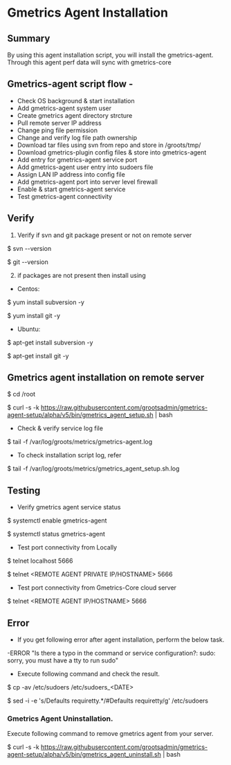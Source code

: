 # Gmetrics Agent Installation

## Summary
By using this agent installation script, you will install the gmetrics-agent. Through this agent perf data will sync with gmetrics-core

## Gmetrics-agent script flow - 
- Check OS background & start installation
- Add gmetrics-agent system user
- Create gmetrics agent directory strcture
- Pull remote server IP address
- Change ping file permission
- Change and verify log file path ownership
- Download tar files using svn from repo and store in /groots/tmp/
- Download gmetrics-plugin config files & store into gmetrics-agent 
- Add entry for gmetrics-agent service port 
- Add gmetrics-agent user entry into sudoers file
- Assign LAN IP address into config file
- Add gmetrics-agent port into server level firewall
- Enable & start gmetrics-agent service
- Test gmetrics-agent connectivity

## Verify

1. Verify if svn and git package present or not on remote server

$ svn --version 

$ git --version 

2. if packages are not present then install using 

- Centos:

$ yum install subversion -y  

$ yum install git -y 

- Ubuntu:

$ apt-get install subversion -y 

$ apt-get install git -y 

## Gmetrics agent installation on remote server

$ cd /root

$ curl -s -k https://raw.githubusercontent.com/grootsadmin/gmetrics-agent-setup/alpha/v5/bin/gmetrics_agent_setup.sh | bash

- Check & verify service log file

$ tail -f /var/log/groots/metrics/gmetrics-agent.log

- To check installation script log, refer

$ tail -f /var/log/groots/metrics/gmetrics_agent_setup.sh.log

## Testing

- Verify gmetrics agent service status

$ systemctl enable gmetrics-agent

$ systemctl status gmetrics-agent

- Test port connectivity from Locally

$ telnet localhost 5666

$ telnet <REMOTE AGENT PRIVATE IP/HOSTNAME> 5666

- Test port connectivity from Gmetrics-Core cloud server

$ telnet <REMOTE AGENT IP/HOSTNAME> 5666

## Error
- If you get following error after agent installation, perform the below task.

-ERROR 
"Is there a typo in the command or service configuration?: sudo: sorry, you must have a tty to run sudo"

- Execute following command and check the result.

$ cp -av /etc/sudoers /etc/sudoers\_\<DATE\>

$ sed -i -e 's/Defaults    requiretty.*/#Defaults    requiretty/g' /etc/sudoers

### Gmetrics Agent Uninstallation.
Execute following command to remove gmetrics agent from your server.

$ curl -s -k https://raw.githubusercontent.com/grootsadmin/gmetrics-agent-setup/alpha/v5/bin/gmetrics_agent_uninstall.sh | bash


